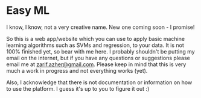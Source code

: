 # Easy ML

I know, I know, not a very creative name. New one coming soon - I promise!

So this is a web app/website which you can use to apply basic machine learning algorithms such as SVMs and regression, to your data. It is not 100% finished yet, so bear with me here. I probably shouldn't be putting my email on the internet, but if you have any questions or suggestions please email me at zarif.azher@gmail.com. Please keep in mind that this is very much a work in progress and not everything works (yet).

Also, I acknowledge that there is not documentation or information on how to use the platform. I guess it's up to you to figure it out :)
